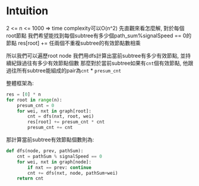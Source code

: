 # Intuition

2 <= n <= 1000 => time complexity可以O(n^2)
先直觀來看怎麼解, 對於每個root節點
我們希望能找到每個subtree有多少個path_sum%signalSpeed == 0的節點
res[root] += 任兩個不重複subtree的有效節點數相乘

所以我們可以遍歷root node
我們用dfs計算出當前subtree有多少有效節點, 並持續紀錄過往有多少有效節點個數
那麼對於當前subtree如果有`cnt`個有效節點, 他跟過往所有subtree能組成的pair為`cnt` * `presum_cnt`

整體框架為:

```py
res = [0] * n
for root in range(n):
    presum_cnt = 0
    for wei, nxt in graph[root]:
        cnt = dfs(nxt, root, wei)
        res[root] += presum_cnt * cnt
        presum_cnt += cnt
```

那計算當前subtree有效節點個數則為:
```py
def dfs(node, prev, pathSum):
    cnt = pathSum % signalSpeed == 0
    for wei, nxt in graph[node]:
        if nxt == prev: continue
        cnt += dfs(nxt, node, pathSum+wei)
    return cnt
```